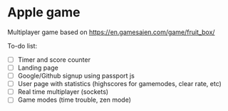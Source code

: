 # Apple game
Multiplayer game based on https://en.gamesaien.com/game/fruit_box/

To-do list:
- [ ] Timer and score counter
- [ ] Landing page
- [ ] Google/Github signup using passport js
- [ ] User page with statistics (highscores for gamemodes, clear rate, etc)
- [ ] Real time multiplayer (sockets)
- [ ] Game modes (time trouble, zen mode)
